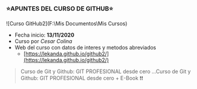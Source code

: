 ###         :star:APUNTES DEL CURSO DE GITHUB:star:
![Curso  GitHub2](F:\Mis Documentos\Mis Cursos)
- Fecha inicio: **13/11/2020**
- Curso por _Cesar Colina_
- Web del curso con datos de interes y metodos abreviados
    - [https://lekanda.github.io/github2/](https://lekanda.github.io/github2/)


> Curso de Git y Github: GIT PROFESIONAL desde cero …Curso de Git y Github: GIT PROFESIONAL desde cero + E-Book :exclamation::exclamation: